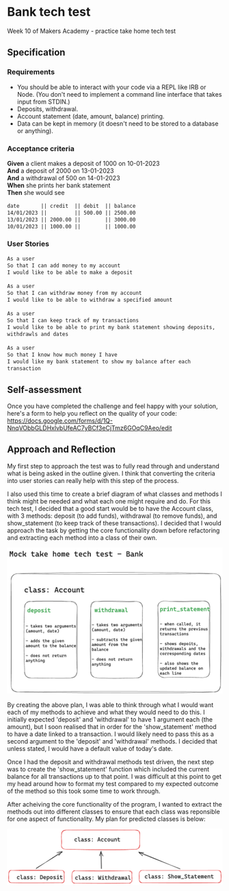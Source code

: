 # Bank tech test

Week 10 of Makers Academy - practice take home tech test

## Specification

### Requirements

* You should be able to interact with your code via a REPL like IRB or Node.  (You don't need to implement a command line interface that takes input from STDIN.)
* Deposits, withdrawal.
* Account statement (date, amount, balance) printing.
* Data can be kept in memory (it doesn't need to be stored to a database or anything).

### Acceptance criteria

**Given** a client makes a deposit of 1000 on 10-01-2023  
**And** a deposit of 2000 on 13-01-2023  
**And** a withdrawal of 500 on 14-01-2023  
**When** she prints her bank statement  
**Then** she would see

```
date       || credit  || debit  || balance
14/01/2023 ||         || 500.00 || 2500.00
13/01/2023 || 2000.00 ||        || 3000.00
10/01/2023 || 1000.00 ||        || 1000.00
```

### User Stories

```
As a user
So that I can add money to my account
I would like to be able to make a deposit 

As a user
So that I can withdraw money from my account
I would like to be able to withdraw a specified amount 

As a user
So that I can keep track of my transactions
I would like to be able to print my bank statement showing deposits, withdrawls and dates

As a user
So that I know how much money I have
I would like my bank statement to show my balance after each transaction
```

## Self-assessment

Once you have completed the challenge and feel happy with your solution, here's a form to help you reflect on the quality of your code: https://docs.google.com/forms/d/1Q-NnqVObbGLDHxlvbUfeAC7yBCf3eCjTmz6GOqC9Aeo/edit

## Approach and Reflection

My first step to approach the test was to fully read through and understand what is being asked in the outline given. I think that converting the criteria into user stories can really help with this step of the process.

I also used this time to create a brief diagram of what classes and methods I think might be needed and what each one might require and do. For this tech test, I decided that a good start would be to have the Account class, with 3 methods: deposit (to add funds), withdrawal (to remove funds), and show_statement (to keep track of these transactions). I decided that I would approach the task by getting the core functionality down before refactoring and extracting each method into a class of their own.

![initial plan](./initial_plan.png "Initial Plan")

By creating the above plan, I was able to think through what I would want each of my methods to achieve and what they would need to do this. I initially expected 'deposit' and 'withdrawal' to have 1 argument each (the amount), but I soon realised that in order for the 'show_statement' method to have a date linked to a transaction. I would likely need to pass this as a second argument to the 'deposit' and 'withdrawal' methods. I decided that unless stated, I would have a default value of today's date.

Once I had the deposit and withdrawal methods test driven, the next step was to create the 'show_statement' function which included the current balance for all transactions up to that point. I was difficult at this point to get my head around how to format my test compared to my expected outcome of the method so this took some time to work through.

After acheiving the core functionality of the program, I wanted to extract the methods out into different classes to ensure that each class was reponsible for one aspect of functionality. My plan for predicted classes is below:

![class extraction](./class_extraction.png "Classes Plan")


